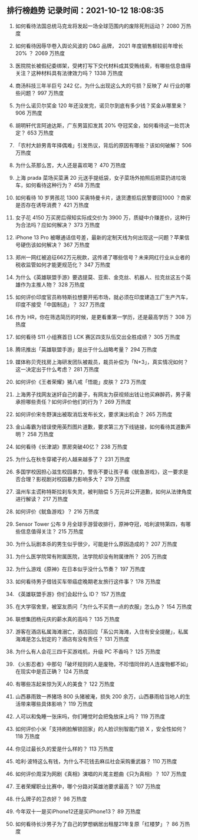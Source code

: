 
## 排行榜趋势 记录时间：2021-10-12 18:08:35
  
  1. 如何看待法国总统马克龙将发起一场全球范围内的废除死刑运动？ 2080 万热度
    
  2. 如何看待因辱华卷入舆论风波的 D&G 品牌， 2021 年度销售额较前年增长 20% ？ 2069 万热度
    
  3. 医院院长被假纪委绑架，受拷打写下交代材料成其受贿线索，有哪些信息值得关注？这种材料具有法律效力吗？ 1338 万热度
    
  4. 商汤科技三年半巨亏 242 亿，为什么出现这么大的亏损？反映了 AI 行业的哪些问题？ 997 万热度
    
  5. 为什么诺贝尔奖金 120 年还没发完，诺贝尔到底有多少钱？奖金从哪里来？ 906 万热度
    
  6. 胡明轩代言阿迪达斯，广东男篮扣发其 20% 夺冠奖金，如何看待这一处罚决定？ 653 万热度
    
  7. 「农村大龄男青年择偶难」引发热议，背后的原因有哪些？该如何破解？ 506 万热度
    
  8. 为什么茶那么苦，大人还是喜欢喝？ 470 万热度
    
  9. 上海 prada 菜场买菜满 20 元送手提纸袋，女子菜场外拍照后把菜扔进垃圾车，如何看待这种行为？ 458 万热度
    
  10. 如何看待 10 岁男孩花 1300 买奥特曼卡片，退货遭拒后民警要回1000 ？商家是否存在诱导消费？ 421 万热度
    
  11. 女子花 4150 万买房后得知实际成交价为 3900 万，质疑中介赚差价，这种行为合法吗？应如何解决？ 373 万热度
    
  12. iPhone 13 Pro 被曝通话信号差，最新的定制天线为何出现这一问题？苹果信号硬伤该如何解决？ 367 万热度
    
  13. 郑州一网红被追征662万元税款，这传递了哪些信号？未来网红行业从业者的税收监管如何才能更规范化？ 347 万热度
    
  14. 为什么《英雄联盟手游》要选提莫、亚索、金克丝、机器人、拉克丝这五个英雄作为主推人物？ 328 万热度
    
  15. 如何评价印度官员称特斯拉想要开拓市场，就必须在印度建造工厂生产汽车，印度不接受「中国制造」？ 327 万热度
    
  16. 作为 HR，你在筛选简历的时候，是更看重第一学历，还是最高学历？ 308 万热度
    
  17. 如何看待 S11 小组赛首日 LCK 赛区四支队伍交出全胜成绩？ 305 万热度
    
  18. 腾讯推出「英雄联盟手游」是出于什么战略考量？ 294 万热度
    
  19. 媒体称贝壳找房上海研发团队被裁员，裁员补偿为「N+3」，真实情况如何？这一决定出于什么考虑？ 281 万热度
    
  20. 如何评价《王者荣耀》猪八戒「悟能」皮肤？ 273 万热度
    
  21. 上海男子找网友迷奸自己的妻子，有网友为获视频出钱让他买麻醉药，男子需承担哪些责任？如何评价他们的行为？ 269 万热度
    
  22. 如何评价宋冬野演出被取消后发布长文，要求演出机会？ 265 万热度
    
  23. 金山毒霸为错误使用英烈图片道歉，要求第三方下线链接，如何看待其道歉声明？ 258 万热度
    
  24. 如何看待《长津湖》票房突破40亿？ 238 万热度
    
  25. 为什么在秋冬穿裙子的人越来越多了？ 231 万热度
    
  26. 多国学校因担心滋生校园暴力，警告不要让孩子看《鱿鱼游戏》，这一要求是否合理？影视剧对校园暴力影响多大？ 219 万热度
    
  27. 温州车主谎称特斯拉刹车失灵，被判赔偿 5 万元并公开道歉，如何从法律角度进行解读？ 217 万热度
    
  28. 如何评价《鱿鱼游戏》？ 216 万热度
    
  29. Sensor Tower 公布 9 月全球手游营收排行，原神夺冠，哈利波特第四，有哪些信息值得关注？ 215 万热度
    
  30. 为什么玩剧本杀的男生似乎很少，可能是什么原因造成的？ 207 万热度
    
  31. 为什么医学院常有附属医院，法学院却没有附属律所？ 205 万热度
    
  32. 为什么游戏《原神》在日本似乎没什么节奏？ 197 万热度
    
  33. 如何看待男子借钱买车带癌症晚期老友旅行这件事？ 178 万热度
    
  34. 《英雄联盟手游》你们会起什么 ID？ 157 万热度
    
  35. 在大学宿舍里，被室友质问「为什么不买贵一点的衣服」怎么办？ 154 万热度
    
  36. 联想集团杨元庆的薪水真的高吗？ 135 万热度
    
  37. 游客在酒店私属海滩溺亡，酒店回应「系公共海滩，入住有安全提醒」，私属海滩是怎么划定的？酒店有没有责任？ 131 万热度
    
  38. 为什么有人会花三四千买游戏机，升级 PC 不香吗？ 125 万热度
    
  39. 《火影忍者》中那句「破坏规则的人是废物，不珍惜同伴的人连废物都不如」在现实中是否正确？ 124 万热度
    
  40. 有哪些冻起来惊为天人的美食？ 122 万热度
    
  41. 山西暴雨致一养猪场 800 头猪被淹，损失 200 余万，山西暴雨给当地人的生活带来哪些具体影响？ 119 万热度
    
  42. 人可以和兔睡一张床吗，你们睡觉时会把兔放床上吗？ 119 万热度
    
  43. 如何评价小米「支持刷脸解锁回家」的人脸识别智能门锁 X ，安全性如何？ 118 万热度
    
  44. 你见过最长久的爱是什么样的？ 113 万热度
    
  45. 哈利·波特这么有钱，为什么不花钱去麻瓜社会采购重武器？ 110 万热度
    
  46. 如何评价周深为网剧《真相》演唱的片尾主题曲《只为真相》？ 107 万热度
    
  47. 王者荣耀职业比赛中，哪个分路对英雄池要求最高？ 107 万热度
    
  48. 什么牌子的卫衣好？ 98 万热度
    
  49. 今年双十一是买iPhone12还是买iPhone13？ 89 万热度
    
  50. 如何看待长沙男子为了自己的梦想蜗居出租屋21年复原「红楼梦」？ 86 万热度
    